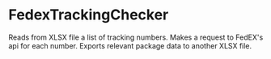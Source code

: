 # FedexTrackingChecker

<p>Reads from XLSX file a list of tracking numbers. Makes a request to FedEX's api for each number. Exports relevant package data to another XLSX file.</p>
